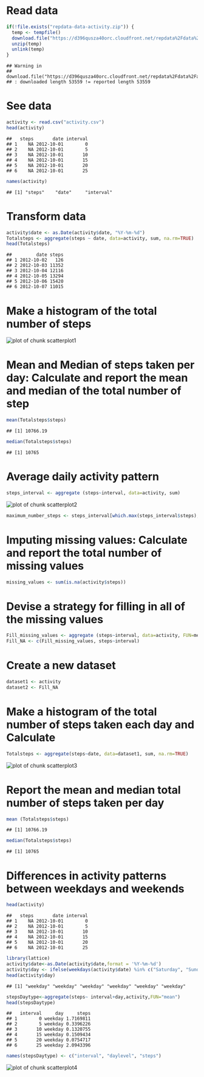 
# Read data


```r
if(!file.exists("repdata-data-activity.zip")) {
  temp <- tempfile()
  download.file("https://d396qusza40orc.cloudfront.net/repdata%2Fdata%2Factivity.zip",temp)
  unzip(temp)
  unlink(temp)
}
```

```
## Warning in
## download.file("https://d396qusza40orc.cloudfront.net/repdata%2Fdata%2Factivity.zip",
## : downloaded length 53559 != reported length 53559
```

# See data


```r
activity <- read.csv("activity.csv")
head(activity)
```

```
##   steps       date interval
## 1    NA 2012-10-01        0
## 2    NA 2012-10-01        5
## 3    NA 2012-10-01       10
## 4    NA 2012-10-01       15
## 5    NA 2012-10-01       20
## 6    NA 2012-10-01       25
```

```r
names(activity)
```

```
## [1] "steps"    "date"     "interval"
```

# Transform data


```r
activity$date <- as.Date(activity$date, "%Y-%m-%d")
Totalsteps <- aggregate(steps ~ date, data=activity, sum, na.rm=TRUE)
head(Totalsteps)
```

```
##         date steps
## 1 2012-10-02   126
## 2 2012-10-03 11352
## 3 2012-10-04 12116
## 4 2012-10-05 13294
## 5 2012-10-06 15420
## 6 2012-10-07 11015
```

# Make a histogram of the total number of steps

![plot of chunk scatterplot1](figure/scatterplot1-1.png) 

# Mean and Median of steps taken per day: Calculate and report the mean and median of the total number of step


```r
mean(Totalsteps$steps)
```

```
## [1] 10766.19
```

```r
median(Totalsteps$steps)
```

```
## [1] 10765
```

# Average daily activity pattern


```r
steps_interval <- aggregate (steps~interval, data=activity, sum) 
```

![plot of chunk scatterplot2](figure/scatterplot2-1.png) 


```r
maximum_number_steps <- steps_interval[which.max(steps_interval$steps),1]
```

# Imputing missing values: Calculate and report the total number of missing values


```r
missing_values <- sum(is.na(activity$steps))
```

# Devise a strategy for filling in all of the missing values



```r
Fill_missing_values <- aggregate (steps~interval, data=activity, FUN=mean)
Fill_NA <- c(Fill_missing_values, steps~interval)
```

# Create a new dataset 


```r
dataset1 <- activity
dataset2 <- Fill_NA
```


# Make a histogram of the total number of steps taken each day and Calculate 


```r
Totalsteps <- aggregate(steps~date, data=dataset1, sum, na.rm=TRUE)
```

![plot of chunk scatterplot3](figure/scatterplot3-1.png) 


# Report the mean and median total number of steps taken per day


```r
mean (Totalsteps$steps)
```

```
## [1] 10766.19
```

```r
median(Totalsteps$steps)
```

```
## [1] 10765
```


# Differences in activity patterns between weekdays and weekends


```r
head(activity)
```

```
##   steps       date interval
## 1    NA 2012-10-01        0
## 2    NA 2012-10-01        5
## 3    NA 2012-10-01       10
## 4    NA 2012-10-01       15
## 5    NA 2012-10-01       20
## 6    NA 2012-10-01       25
```

```r
library(lattice)
activity$date<-as.Date(activity$date,format = '%Y-%m-%d')
activity$day <- ifelse(weekdays(activity$date) %in% c("Saturday", "Sunday"),'weekend','weekday')
head(activity$day)
```

```
## [1] "weekday" "weekday" "weekday" "weekday" "weekday" "weekday"
```

```r
stepsDaytype<-aggregate(steps~ interval+day,activity,FUN="mean")
head(stepsDaytype)
```

```
##   interval     day     steps
## 1        0 weekday 1.7169811
## 2        5 weekday 0.3396226
## 3       10 weekday 0.1320755
## 4       15 weekday 0.1509434
## 5       20 weekday 0.0754717
## 6       25 weekday 2.0943396
```

```r
names(stepsDaytype) <- c("interval", "daylevel", "steps")
```


![plot of chunk scatterplot4](figure/scatterplot4-1.png) 
